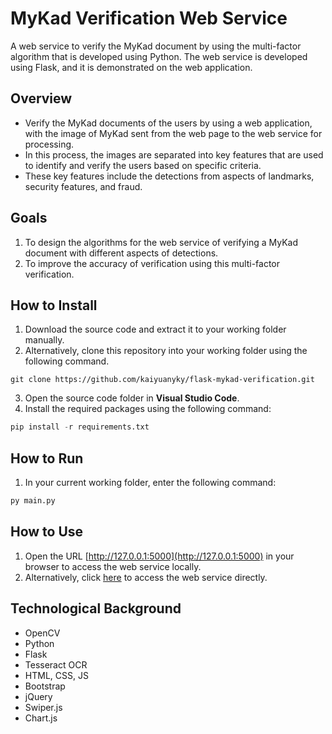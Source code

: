 # MyKad Verification Web Service
A web service to verify the MyKad document by using the multi-factor algorithm that is developed using Python. 
The web service is developed using Flask, and it is demonstrated on the web application.

## Overview
- Verify the MyKad documents of the users by using a web application, with the image of MyKad sent from the web page to the web service for processing.
- In this process, the images are separated into key features that are used to identify and verify the users based on specific criteria.
- These key features include the detections from aspects of landmarks, security features, and fraud.

## Goals
1. To design the algorithms for the web service of verifying a MyKad document with different aspects of detections.
2. To improve the accuracy of verification using this multi-factor verification.

## How to Install
1. Download the source code and extract it to your working folder manually.
2. Alternatively, clone this repository into your working folder using the following command.

```
git clone https://github.com/kaiyuanyky/flask-mykad-verification.git
```

3. Open the source code folder in **Visual Studio Code**.
4. Install the required packages using the following command:

```python
pip install -r requirements.txt
```

## How to Run
1. In your current working folder, enter the following command:

```python
py main.py
```

## How to Use
1. Open the URL [http://127.0.0.1:5000](http://127.0.0.1:5000) in your browser to access the web service locally.
2. Alternatively, click [here](https://mykad.herokuapp.com/) to access the web service directly.

## Technological Background
- OpenCV
- Python
- Flask
- Tesseract OCR
- HTML, CSS, JS
- Bootstrap
- jQuery
- Swiper.js
- Chart.js